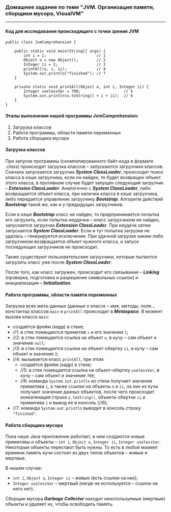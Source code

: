 ### Домашнее задание по теме "JVM. Организация памяти, сборщики мусора, VisualVM"
___
#### Код для исследования происходящего с точки зрения JVM

```{java} {
public class JvmComprehension {

    public static void main(String[] args) {
        int i = 1;                      // 1
        Object o = new Object();        // 2
        Integer ii = 2;                 // 3
        printAll(o, i, ii);             // 4
        System.out.println("finished"); // 7
    }

    private static void printAll(Object o, int i, Integer ii) {
        Integer uselessVar = 700;                   // 5
        System.out.println(o.toString() + i + ii);  // 6
    }
}
```

#### Этапы выполнения нашей программы JvmComprehension:
1. Загрузка классов
2. Работа программы, области памяти переменных
3. Работа сборщика мусора

#### Загрузка классов
При запуске программы (скомпилированного байт-кода в формате _.class_) происходит загрузка классов – запускаются загрузчики классов. Сначала запускается загрузчик ***System ClassLoader***, происходит поиск класса в кэше загрузчика, если он найден, то будет возвращен объект этого класса, в противном случае будет запущен следующий загрузчик – ***Extension ClassLoader***. Аналогично с ***System ClassLoader***, либо возвращается объект класса, при наличии класса в кэше загрузчика, либо передается управление загрузчику ***Bootstrap***. Алгоритм действий ***Bootstrap*** такой же, как и у предыдущих загрузчиков.

Если в кэше ***Bootstrap*** класс не найден, то предпринимается попытка его загрузить, если попытка неудачна – класс загрузчиком не найден, запускается загрузчик ***Extension ClassLoader***. При неудаче затем запускается ***System ClassLoader***. Если и тут попытка загрузки не удалась – генерируется исключение. При удачной загрузке каким-либо загрузчиком возвращается объект нужного класса, и запуск последующих загрузчиков не происходит.

Также существуют пользовательские загрузчики, которые пытаются загрузить класс уже после ***System ClassLoader***.

После того, как класс загружен, происходит его связывание – ***Linking*** (проверка, подготовка и разрешение символьных ссылок) и инициализация – ***Initialization***.

#### Работа программы, области памяти переменных
Загрузка всех мета-данных (данные о классе – имя, методы, поля.., константы) классов `main` и `printAll` происходит в ***Metaspace***.
В момент вызова класса `main`:
- создаётся фрейм (кадр) в стеке;
- //1: в стек помещаются примитив `i` и его значение `1`;
- //2: в стек помещается ссылка на объект `o`, в кучу – сам объект и значение `null`;
- //3: в стек помещается ссылка на объект-обертку `ii`, в кучу – сам объект и значение `2`;
- //4: вызывается класс `printAll`, при этом:
    - создаётся фрейм (кадр) в стеке;
    - //5: в стек помещается ссылка на объект-обертку `uselessVar`, в кучу – сам объект и значение `700`;
    - //6: команда `System.out.println` из стека получает значение примитива `i`, а также ссылки на объекты `o` и `ii`, на них из кучи получает значение данных объектов, после чего происходит конкатенация строки `o.toString()`, объекта-обертки `ii` и примитива `i` и вывод ее в консоль (//6);
- //7: команда `System.out.println` выводит в консоль строку `"finished"`.

#### Работа сборщика мусора
Пока наше Java-приложение работает, в нем создаются новые примитивы и объекты – `int i`, `Object o`, `Integer ii`, `Integer uselessVar`. Некоторые объекты перестают быть нужны. То есть в любой момент времени память кучи состоит из двух типов объектов – живые и мертвые.

В нашем случае:
- `int i`, `Object o`, `Integer ii` – живые (есть ссылки на них);
- `Integer uselessVar` – мертвый (нигде не используется – ссылок на него нет).

Сборщик мусора ***Garbage Collector*** находит неиспользуемые (мертвые) объекты и удаляет их, чтобы освободить память.
